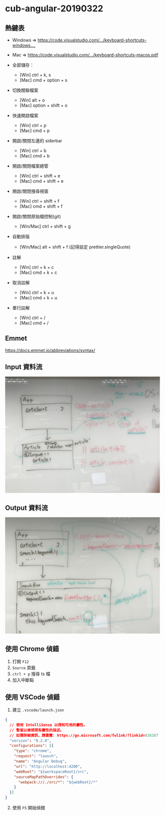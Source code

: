 # cub-angular-20190322

## 熱鍵表
- Windows => https://code.visualstudio.com/…/keyboard-shortcuts-windows.…
- Mac => https://code.visualstudio.com/…/keyboard-shortcuts-macos.pdf

- 全部儲存：
    - [Win] ctrl + k, s
    - [Mac] cmd + option + s

- 切換關聯檔案
    - [Win] alt + o
    - [Mac] option + shift + o

- 快速開啟檔案
    - [Win] ctrl + p
    - [Mac] cmd + p

- 開啟/關閉左邊的 siderbar
    - [Win] ctrl + b
    - [Mac] cmd + b

- 開啟/關閉檔案總管
    - [Win] ctrl + shift + e
    - [Mac] cmd + shift + e

- 開啟/關閉搜尋視窗
    - [Win] ctrl + shift + f
    - [Mac] cmd + shift + f

- 開啟/關閉原始檔控制(git)
    - [Win/Mac] ctrl + shift + g

- 自動排版
    - [Win/Mac] alt + shift + f (記得設定 prettier.singleQuote)

- 註解
    - [Win] ctrl + k + c
    - [Mac] cmd + k + c

- 取消註解
    - [Win] ctrl + k + u
    - [Mac] cmd + k + u

- 單行註解
    - [Win] ctrl + /
    - [Mac] cmd + /

## Emmet

https://docs.emmet.io/abbreviations/syntax/

## Input 資料流

![Input 資料流](images/input-flow.jpg)

## Output 資料流

![Output 資料流](images/output-flow.jpg)

## 使用 Chrome 偵錯

1. 打開 `F12`
2. `Source` 頁籤
3. `ctrl + p` 搜尋 ts 檔
4. 加入中斷點

## 使用 VSCode 偵錯

1. 建立 `.vscode/launch.json`

```json
{
  // 使用 IntelliSense 以得知可用的屬性。
  // 暫留以檢視現有屬性的描述。
  // 如需詳細資訊，請瀏覽: https://go.microsoft.com/fwlink/?linkid=830387
  "version": "0.2.0",
  "configurations": [{
    "type": "chrome",
    "request": "launch",
    "name": "Angular Debug",
    "url": "http://localhost:4200",
    "webRoot": "${workspaceRoot}/src",
    "sourceMapPathOverrides": {
      "webpack:///./src/*": "${webRoot}/*"
    }
  }]
}
```

2. 使用 `F5` 開始偵錯